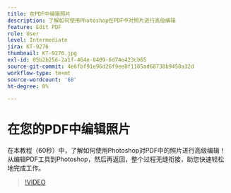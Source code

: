 ```yaml
---
title: 在PDF中编辑照片
description: 了解如何使用Photoshop在PDF中对照片进行高级编辑
feature: Edit PDF
role: User
level: Intermediate
jira: KT-9276
thumbnail: KT-9276.jpg
exl-id: 05b2b256-2a1f-464e-8409-6d74e423cb65
source-git-commit: 4e6fbf91e96d26f9ee8f1105ad68738b9450a32d
workflow-type: tm+mt
source-wordcount: '68'
ht-degree: 0%

---
```


# 在您的PDF中编辑照片

在本教程（60秒）中，了解如何使用Photoshop对PDF中的照片进行高级编辑！ 从编辑PDF工具到Photoshop，然后再返回，整个过程无缝衔接，助您快速轻松地完成工作。

>[!VIDEO](https://video.tv.adobe.com/v/338276?quality=12&learn=on&hidetitle=true)
